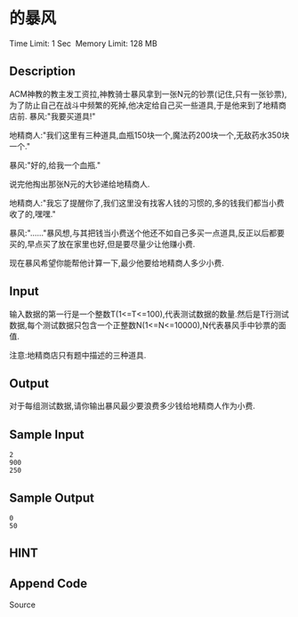 # 的暴风
Time Limit: 1 Sec  Memory Limit: 128 MB


## Description
ACM神教的教主发工资拉,神教骑士暴风拿到一张N元的钞票(记住,只有一张钞票),为了防止自己在战斗中频繁的死掉,他决定给自己买一些道具,于是他来到了地精商店前.
暴风:"我要买道具!"

地精商人:"我们这里有三种道具,血瓶150块一个,魔法药200块一个,无敌药水350块一个."

暴风:"好的,给我一个血瓶."

说完他掏出那张N元的大钞递给地精商人.

地精商人:"我忘了提醒你了,我们这里没有找客人钱的习惯的,多的钱我们都当小费收了的,嘿嘿."

暴风:"......"暴风想,与其把钱当小费送个他还不如自己多买一点道具,反正以后都要买的,早点买了放在家里也好,但是要尽量少让他赚小费.

现在暴风希望你能帮他计算一下,最少他要给地精商人多少小费.
 




## Input
输入数据的第一行是一个整数T(1<=T<=100),代表测试数据的数量.然后是T行测试数据,每个测试数据只包含一个正整数N(1<=N<=10000),N代表暴风手中钞票的面值.

注意:地精商店只有题中描述的三种道具.
 



## Output
对于每组测试数据,请你输出暴风最少要浪费多少钱给地精商人作为小费.
 



## Sample Input
```
2
900
250

```
## Sample Output
```
0
50

```

## HINT


## Append Code
Source